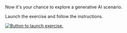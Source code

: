 Now it's your chance to explore a generative AI scenario.

Launch the exercise and follow the instructions.

[![Button to launch exercise.](../media/launch-exercise.png)](https://go.microsoft.com/fwlink/?linkid=2334224&azure-portal=true)
